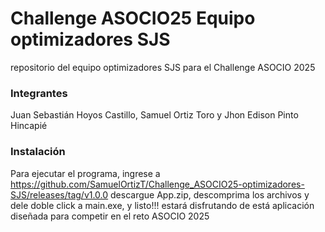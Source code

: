 # Challenge ASOCIO25 Equipo optimizadores SJS
repositorio del equipo optimizadores SJS para el Challenge ASOCIO 2025
### Integrantes
Juan Sebastián Hoyos Castillo,
Samuel Ortiz Toro y
Jhon Edison Pinto Hincapié

### Instalación
Para ejecutar el programa, ingrese a https://github.com/SamuelOrtizT/Challenge_ASOCIO25-optimizadores-SJS/releases/tag/v1.0.0 
descargue App.zip, descomprima los archivos y dele doble click a main.exe, y listo!!!
estará disfrutando de está aplicación diseñada para competir en el reto ASOCIO 2025